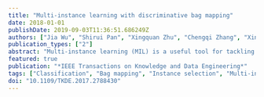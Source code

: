 ```yaml
---
title: "Multi-instance learning with discriminative bag mapping"
date: 2018-01-01
publishDate: 2019-09-03T11:36:51.686249Z
authors: ["Jia Wu", "Shirui Pan", "Xingquan Zhu", "Chengqi Zhang", "Xindong Wu"]
publication_types: ["2"]
abstract: "Multi-instance learning (MIL) is a useful tool for tackling labeling ambiguity in learning because it allows a bag of instances to share one label. Bag mapping transforms a bag into a single instance in a new space via instance selection and has drawn significant attention recently. To date, most existing work is based on the original space, using all instances inside each bag for bag mapping, and the selected instances are not directly tied to an MIL objective. As a result, it is difficult to guarantee the distinguishing capacity of the selected instances in the new bag mapping space. In this paper, we propose a discriminative mapping approach for multi-instance learning (MILDM) that aims to identify the best instances to directly distinguish bags in the new mapping space. Accordingly, each instance bag can be mapped using the selected instances to a new feature space, and hence any generic learning algorithm, such as an instance-based learning algorithm, can be used to derive learning models for multi-instance classification. Experiments and comparisons on eight different types of real-world learning tasks (including 14 data sets) demonstrate that MILDM outperforms the state-of-The-Art bag mapping multi-instance learning approaches. Results also confirm that MILDM achieves balanced performance between runtime efficiency and classification effectiveness."
featured: true
publication: "*IEEE Transactions on Knowledge and Data Engineering*"
tags: ["Classification", "Bag mapping", "Instance selection", "Multi-instance learning"]
doi: "10.1109/TKDE.2017.2788430"
---
```


